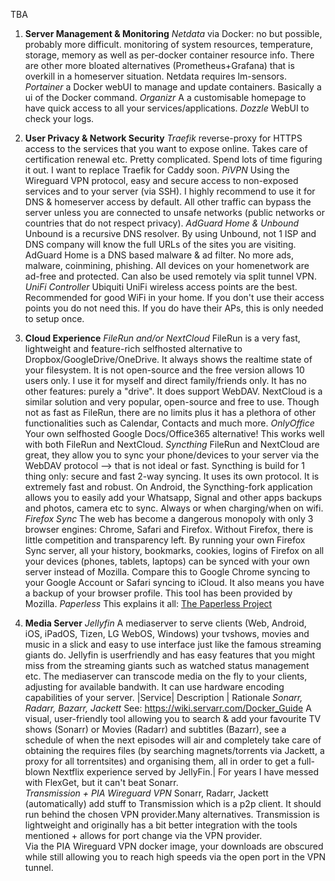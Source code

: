TBA


1) **Server Management & Monitoring**
_Netdata_
via Docker: no but possible, probably more difficult. 
monitoring of system resources, temperature, storage, memory as well as per-docker container resource info. 
There are other more bloated alternatives (Prometheus+Grafana) that is overkill in a homeserver situation. Netdata requires lm-sensors. 
_Portainer_
a Docker webUI to manage and update containers. Basically a ui of the Docker command. 
_Organizr_
A a customisable homepage to have quick access to all your services/applications. 
_Dozzle_
WebUI to check your logs. 

2) **User Privacy & Network Security**
_Traefik_
reverse-proxy for HTTPS access to the services that you want to expose online. Takes care of certification renewal etc. Pretty complicated. Spend lots of time figuring it out. I want to replace Traefik for Caddy soon. 
_PiVPN_
Using the Wireguard VPN protocol, easy and secure access to non-exposed services and to your server (via SSH).
I highly recommend to use it for DNS & homeserver access by default. All other traffic can bypass the server unless you are connected to unsafe networks (public networks or countries that do not respect privacy). 
_AdGuard Home & Unbound_
Unbound is a recursive DNS resolver. By using Unbound, not 1 ISP and DNS company will know the full URLs of the sites you are visiting. 
AdGuard Home is a DNS based malware & ad filter. No more ads, malware, coinmining, phishing. All devices on your homenetwork are ad-free and protected. 
Can also be used remotely via split tunnel VPN. 
_UniFi Controller_
Ubiquiti UniFi wireless access points are the best. Recommended for good WiFi in your home. If you don't use their access points you do not need this. If you do have their APs, this is only needed to setup once. 

3) **Cloud Experience**
_FileRun and/or NextCloud_
FileRun is a very fast, lightweight and feature-rich selfhosted alternative to Dropbox/GoogleDrive/OneDrive. It always shows the realtime state of your filesystem. 
It is not open-source and the free version allows 10 users only. I use it for myself and direct family/friends only. It has no other features: purely a "drive". It does support WebDAV. 
NextCloud is a similar solution and very popular, open-source and free to use. Though not as fast as FileRun, there are no limits plus it has a plethora of other functionalities such as Calendar, Contacts and much more. 
_OnlyOffice_
Your own selfhosted Google Docs/Office365 alternative! This works well with both FileRun and NextCloud. 
_Syncthing_
FileRun and NextCloud are great, they allow you to sync your phone/devices to your server via the WebDAV protocol --> that is not ideal or fast. 
Syncthing is build for 1 thing only: secure and fast 2-way syncing. It uses its own protocol. It is extremely fast and robust. On Android, the Syncthing-fork application allows you to easily add your Whatsapp, Signal and other apps backups and photos, camera etc to sync. Always or when charging/when on wifi. 
_Firefox Sync_
The web has become a dangerous monopoly with only 3 browser engines: Chrome, Safari and Firefox. Without Firefox, there is little competition and transparency left. By running your own Firefox Sync server, all your history, bookmarks, cookies, logins of Firefox on all your devices (phones, tablets, laptops) can be synced with your own server instead of Mozilla. Compare this to Google Chrome syncing to your Google Account or Safari syncing to iCloud. It also means you have a backup of your browser profile. This tool has been provided by Mozilla. 
_Paperless_
This explains it all: [The Paperless Project](https://github.com/the-paperless-project/paperless)

4) **Media Server**
_Jellyfin_
A mediaserver to serve clients (Web, Android, iOS, iPadOS, Tizen, LG WebOS, Windows) your tvshows, movies and music in a slick and easy to use interface just like the famous streaming giants do. Jellyfin is userfriendly and has easy features that you might miss from the streaming giants such as watched status management etc. 
The mediaserver can transcode media on the fly to your clients, adjusting for available bandwith. It can use hardware encoding capabilities of your server.
|Service| Description  | Rationale 
_Sonarr, Radarr, Bazarr, Jackett_ 
See: https://wiki.servarr.com/Docker_Guide
A visual, user-friendly tool allowing you to search & add your favourite TV shows (Sonarr) or Movies (Radarr) and subtitles (Bazarr), see a schedule of when the next episodes will air and completely take care of obtaining the requires files (by searching magnets/torrents via Jackett, a proxy for all torrentsites) and organising them, all in order to get a full-blown Nextflix experience served by JellyFin.| For years I have messed with FlexGet, but it can't beat Sonarr.   
_Transmission + PIA Wireguard VPN_ 
Sonarr, Radarr, Jackett (automatically) add stuff to Transmission which is a p2p client. It should run behind the chosen VPN provider.Many alternatives. Transmission is lightweight and originally has a bit better integration with the tools mentioned + allows for port change via the VPN provider.  
Via the PIA Wireguard VPN docker image, your downloads are obscured while still allowing you to reach high speeds via the open port in the VPN tunnel. 
